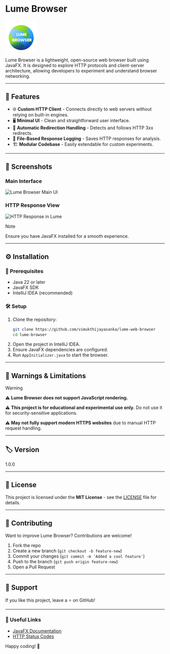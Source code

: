 # Lume Browser
![Lume Browser Logo](src/main/resources/img/lume_app_icon_1.png)

Lume Browser is a lightweight, open-source web browser built using JavaFX. It is designed to explore HTTP protocols and client-server architecture, allowing developers to experiment and understand browser networking.

---

## 🚀 Features

- 🌐 **Custom HTTP Client** - Connects directly to web servers without relying on built-in engines.
- 🖥️ **Minimal UI** - Clean and straightforward user interface.
- 🔄 **Automatic Redirection Handling** - Detects and follows HTTP 3xx redirects.
- 📂 **File-Based Response Logging** - Saves HTTP responses for analysis.
- 🏗️ **Modular Codebase** - Easily extendable for custom experiments.

---

## 📸 Screenshots

### Main Interface

![Lume Browser Main UI](path/to/screenshot1.png)

### HTTP Response View

![HTTP Response in Lume](path/to/screenshot2.png)

> [!Note]
> 
> Ensure you have JavaFX installed for a smooth experience.

---

## ⚙️ Installation

### 🔹 Prerequisites
- Java 22 or later
- JavaFX SDK
- IntelliJ IDEA (recommended)

### 🛠️ Setup
1. Clone the repository:
   ```bash
   git clone https://github.com/vimukthijayasanka/lume-web-browser
   cd lume-browser
   ```
2. Open the project in IntelliJ IDEA.
3. Ensure JavaFX dependencies are configured.
4. Run `AppInitializer.java` to start the browser.

---

## 🚨 Warnings & Limitations

>[!WARNING]
> 
>⚠️ **Lume Browser does not support JavaScript rendering.**
> 
>⚠️ **This project is for educational and experimental use only.** Do not use it for security-sensitive applications.
> 
>⚠️ **May not fully support modern HTTPS websites** due to manual HTTP request handling.

---

## 🏷️ Version

1.0.0

---

## 📜 License

This project is licensed under the **MIT License** - see the [LICENSE](license.txt) file for details.

---

## 🤝 Contributing

Want to improve Lume Browser? Contributions are welcome!

1. Fork the repo
2. Create a new branch (`git checkout -b feature-new`)
3. Commit your changes (`git commit -m 'Added a cool feature'`)
4. Push to the branch (`git push origin feature-new`)
5. Open a Pull Request

---

## 🌟 Support

If you like this project, leave a ⭐ on GitHub!

---

### 🔗 Useful Links

- [JavaFX Documentation](https://openjfx.io/)
- [HTTP Status Codes](https://developer.mozilla.org/en-US/docs/Web/HTTP/Status)

Happy coding! 🚀

